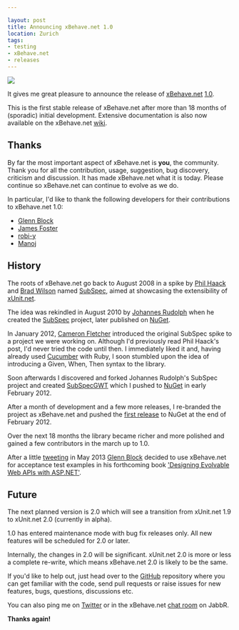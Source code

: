 ```yaml
---

layout: post
title: Announcing xBehave.net 1.0
location: Zurich
tags:
- testing
- xBehave.net
- releases
---
```


![](https://raw.github.com/xbehave/xbehave.net/master/assets/xbehave_128x128.png)

It gives me great pleasure to announce the release of [xBehave.net](http://xbehave.github.io/) [1.0](https://www.nuget.org/packages/Xbehave/1.0.0).

This is the first stable release of xBehave.net after more than 18 months of (sporadic) initial development. Extensive documentation is also now available on the xBehave.net [wiki](https://github.com/xbehave/xbehave.net/wiki).

<!--excerpt-->

## Thanks ##

By far the most important aspect of xBehave.net is **you**, the community. Thank you for all the contribution, usage, suggestion, bug discovery, criticism and discussion. It has made xBehave.net what it is today. Please continue so xBehave.net can continue to evolve as we do.

In particular, I'd like to thank the following developers for their contributions to xBehave.net 1.0:

- [Glenn Block](https://github.com/glennblock)
- [James Foster](https://github.com/jamesfoster)
- [robi-y](https://github.com/robi-y)
- [Manoj](https://github.com/manojlds)

## History ##

The roots of xBehave.net go back to August 2008 in a spike by [Phil Haack](http://haacked.com/) and [Brad Wilson](http://bradwilson.typepad.com/) named [SubSpec](http://haacked.com/archive/2008/08/23/introducing-subspec.aspx), aimed at showcasing the extensibility of [xUnit.net](https://xunit.codeplex.com/).

The idea was rekindled in August 2010 by [Johannes Rudolph](http://jorudolph.wordpress.com/) when he created the [SubSpec](https://bitbucket.org/johannesrudolph/subspec) project, later published on [NuGet](https://www.nuget.org/packages/SubSpec/).

In January 2012, [Cameron Fletcher](http://cameronfletcher.com/) introduced the original SubSpec spike to a project we were working on. Although I'd previously read Phil Haack's post, I'd never tried the code until then. I immediately liked it and, having already used [Cucumber](http://cukes.info/) with Ruby, I soon stumbled upon the idea of introducing a Given, When, Then syntax to the library.

Soon afterwards I discovered and forked Johannes Rudolph's SubSpec project and created [SubSpecGWT](https://bitbucket.org/adamralph/subspecgwt) which I pushed to [NuGet](https://www.nuget.org/packages/SubSpecGWT) in early February 2012.

After a month of development and a few more releases, I re-branded the project as xBehave.net and pushed the [first release](https://www.nuget.org/packages/Xbehave/0.7.0) to NuGet at the end of February 2012.

Over the next 18 months the library became richer and more polished and gained a few contributors in the march up to 1.0.

After a little [tweeting](https://twitter.com/gblock/status/338899543821262849) in May 2013 [Glenn Block](https://twitter.com/gblock) decided to use xBehave.net for acceptance test examples in his forthcoming book ['Designing Evolvable Web APIs with ASP.NET'](http://shop.oreilly.com/product/0636920026617.do).

## Future ##

The next planned version is 2.0 which will see a transition from xUnit.net 1.9 to xUnit.net 2.0 (currently in alpha).

1.0 has entered maintenance mode with bug fix releases only. All new features will be scheduled for 2.0 or later.

Internally, the changes in 2.0 will be significant. xUnit.net 2.0 is more or less a complete re-write, which means xBehave.net 2.0 is likely to be the same.

If you'd like to help out, just head over to the [GitHub](https://github.com/xbehave/xbehave.net/) repository where you can get familiar with the code, send pull requests or raise issues for new features, bugs, questions, discussions etc.

You can also ping me on [Twitter](https://twitter.com/adamralph) or in the xBehave.net [chat room](https://jabbr.net/#/rooms/xbehavenet) on JabbR.

**Thanks again!**